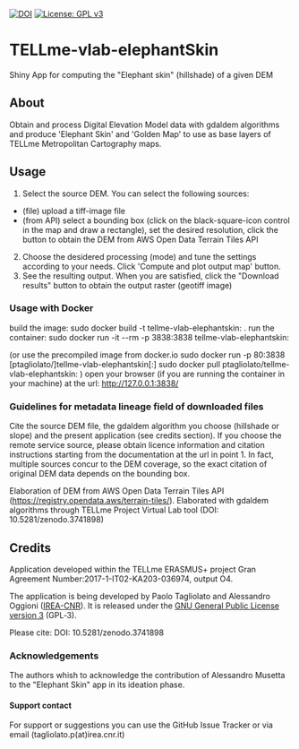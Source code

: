 [![DOI](https://zenodo.org/badge/DOI/10.5281/zenodo.3741898.svg)](https://doi.org/10.5281/zenodo.3741898)
[![License: GPL v3](https://img.shields.io/badge/License-GPL%20v3-blue.svg)](http://www.gnu.org/licenses/gpl-3.0)

# TELLme-vlab-elephantSkin
Shiny App for computing the "Elephant skin" (hillshade) of a given DEM

## About
Obtain and process Digital Elevation Model data with gdaldem algorithms and produce 'Elephant Skin' and 'Golden Map' to use as base layers of TELLme Metropolitan Cartography maps.

## Usage
1. Select the source DEM. You can select the following sources:
- (file) upload a tiff-image file
- (from API) select a bounding box (click on the black-square-icon control in the map and draw a rectangle), set the desired resolution, click the button to obtain the DEM from AWS Open Data Terrain Tiles API
2. Choose the desidered processing (mode) and tune the settings according to your needs. Click 'Compute and plot output map' button.
3. See the resulting output. When you are satisfied, click the "Download results" button to obtain the output raster (geotiff image)

### Usage with Docker

build the image:
   sudo docker build -t tellme-vlab-elephantskin:<version> .
run the container:
   sudo docker run -it --rm -p 3838:3838 tellme-vlab-elephantskin:<version>

(or use the precompiled image from docker.io 
   sudo docker run -p 80:3838 [ptagliolato/]tellme-vlab-elephantskin[:<version>]
   sudo docker pull ptagliolato/tellme-vlab-elephantskin:<version>
)
open your browser (if you are running the container in your machine) at the url:
   http://127.0.0.1:3838/



### Guidelines for metadata lineage field of downloaded files

Cite the source DEM file, the gdaldem algorithm you choose (hillshade or slope) and the present application (see credits section). 
If you choose the remote service source, please obtain licence information and citation instructions starting from the documentation at the url in point 1.
In fact, multiple sources concur to the DEM coverage, so the exact citation of original DEM data depends on the bounding box.

Elaboration of DEM from AWS Open Data Terrain Tiles API (https://registry.opendata.aws/terrain-tiles/). Elaborated with gdaldem algorithms through TELLme Project Virtual Lab tool (DOI: 10.5281/zenodo.3741898)

## Credits
Application developed within the TELLme ERASMUS+ project Gran Agreement Number:2017-1-IT02-KA203-036974, output O4. 

The application is being developed by Paolo Tagliolato and Alessandro Oggioni ([IREA-CNR](http://www.irea.cnr.it)). It is released under the [GNU General Public License version 3](https://www.gnu.org/licenses/gpl-3.0.html) (GPL‑3).

Please cite: DOI: 10.5281/zenodo.3741898

### Acknowledgements
The authors whish to acknowledge the contribution of Alessandro Musetta to the "Elephant Skin" app in its ideation phase.

#### Support contact
For support or suggestions you can use the GitHub Issue Tracker or via email (tagliolato.p(at)irea.cnr.it)
